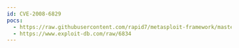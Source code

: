 ```yaml
---
id: CVE-2008-6829
pocs:
  - https://raw.githubusercontent.com/rapid7/metasploit-framework/master/modules/auxiliary/dos/windows/ftp/vicftps50_list.rb
  - https://www.exploit-db.com/raw/6834
---
```

